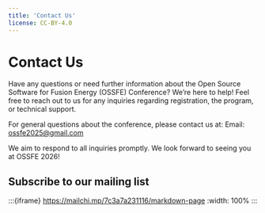 ```yaml
---
title: 'Contact Us'
license: CC-BY-4.0
---
```



# Contact Us
Have any questions or need further information about the Open Source Software for Fusion Energy (OSSFE) Conference? We’re here to help! Feel free to reach out to us for any inquiries regarding registration, the program, or technical support.

For general questions about the conference, please contact us at:
Email: ossfe2025@gmail.com

We aim to respond to all inquiries promptly. We look forward to seeing you at OSSFE 2026!

## Subscribe to our mailing list

:::{iframe} https://mailchi.mp/7c3a7a231116/markdown-page
:width: 100%
:::
